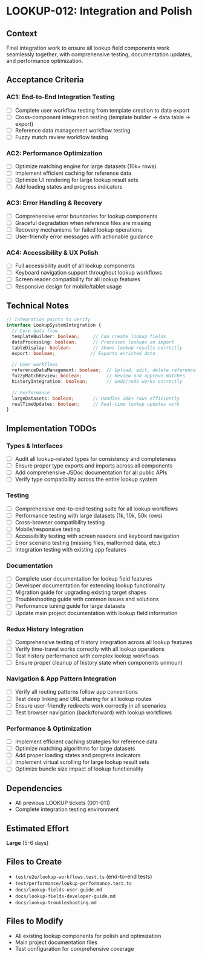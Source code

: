 # LOOKUP-012: Integration and Polish

## Context

Final integration work to ensure all lookup field components work seamlessly together, with comprehensive testing, documentation updates, and performance optimization.

## Acceptance Criteria

### AC1: End-to-End Integration Testing
- [ ] Complete user workflow testing from template creation to data export
- [ ] Cross-component integration testing (template builder → data table → export)
- [ ] Reference data management workflow testing
- [ ] Fuzzy match review workflow testing

### AC2: Performance Optimization
- [ ] Optimize matching engine for large datasets (10k+ rows)
- [ ] Implement efficient caching for reference data
- [ ] Optimize UI rendering for large lookup result sets
- [ ] Add loading states and progress indicators

### AC3: Error Handling & Recovery
- [ ] Comprehensive error boundaries for lookup components
- [ ] Graceful degradation when reference files are missing
- [ ] Recovery mechanisms for failed lookup operations
- [ ] User-friendly error messages with actionable guidance

### AC4: Accessibility & UX Polish
- [ ] Full accessibility audit of all lookup components
- [ ] Keyboard navigation support throughout lookup workflows
- [ ] Screen reader compatibility for all lookup features
- [ ] Responsive design for mobile/tablet usage

## Technical Notes

```typescript
// Integration points to verify
interface LookupSystemIntegration {
  // Core data flow
  templateBuilder: boolean;     // Can create lookup fields
  dataProcessing: boolean;      // Processes lookups on import
  tableDisplay: boolean;        // Shows lookup results correctly
  export: boolean;             // Exports enriched data
  
  // User workflows
  referenceDataManagement: boolean;  // Upload, edit, delete reference data
  fuzzyMatchReview: boolean;         // Review and approve matches
  historyIntegration: boolean;       // Undo/redo works correctly
  
  // Performance
  largeDatasets: boolean;       // Handles 10k+ rows efficiently
  realTimeUpdates: boolean;     // Real-time lookup updates work
}
```

## Implementation TODOs

### Types & Interfaces
- [ ] Audit all lookup-related types for consistency and completeness
- [ ] Ensure proper type exports and imports across all components
- [ ] Add comprehensive JSDoc documentation for all public APIs
- [ ] Verify type compatibility across the entire lookup system

### Testing
- [ ] Comprehensive end-to-end testing suite for all lookup workflows
- [ ] Performance testing with large datasets (1k, 10k, 50k rows)
- [ ] Cross-browser compatibility testing
- [ ] Mobile/responsive testing
- [ ] Accessibility testing with screen readers and keyboard navigation
- [ ] Error scenario testing (missing files, malformed data, etc.)
- [ ] Integration testing with existing app features

### Documentation
- [ ] Complete user documentation for lookup field features
- [ ] Developer documentation for extending lookup functionality
- [ ] Migration guide for upgrading existing target shapes
- [ ] Troubleshooting guide with common issues and solutions
- [ ] Performance tuning guide for large datasets
- [ ] Update main project documentation with lookup field information

### Redux History Integration
- [ ] Comprehensive testing of history integration across all lookup features
- [ ] Verify time-travel works correctly with all lookup operations
- [ ] Test history performance with complex lookup workflows
- [ ] Ensure proper cleanup of history state when components unmount

### Navigation & App Pattern Integration
- [ ] Verify all routing patterns follow app conventions
- [ ] Test deep linking and URL sharing for all lookup routes
- [ ] Ensure user-friendly redirects work correctly in all scenarios
- [ ] Test browser navigation (back/forward) with lookup workflows

### Performance & Optimization
- [ ] Implement efficient caching strategies for reference data
- [ ] Optimize matching algorithms for large datasets
- [ ] Add proper loading states and progress indicators
- [ ] Implement virtual scrolling for large lookup result sets
- [ ] Optimize bundle size impact of lookup functionality

## Dependencies
- All previous LOOKUP tickets (001-011)
- Complete integration testing environment

## Estimated Effort
**Large** (5-6 days)

## Files to Create
- `test/e2e/lookup-workflows.test.ts` (end-to-end tests)
- `test/performance/lookup-performance.test.ts`
- `docs/lookup-fields-user-guide.md`
- `docs/lookup-fields-developer-guide.md`
- `docs/lookup-troubleshooting.md`

## Files to Modify
- All existing lookup components for polish and optimization
- Main project documentation files
- Test configuration for comprehensive coverage